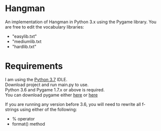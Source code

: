 # Hangman
An implementation of Hangman in Python 3.x using the Pygame library.
You are free to edit the vocabulary libraries:
- "easylib.txt"
- "mediumlib.txt
- "hardlib.txt"

# Requirements
I am using the [Python 3.7](https://www.python.org/downloads/release/python-370/) IDLE.\
Download project and run main.py to use.\
Python 3.6 and Pygame 1.7.x or above is required.\
You can download pygame either [here](https://www.pygame.org/download.shtml) or [here](https://bitbucket.org/pygame/pygame/downloads/)

If you are running any version before 3.6, you will need to rewrite all f-strings using either of the following:
- % operator
- format() method
